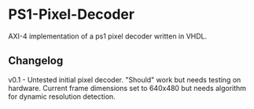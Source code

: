 # PS1-Pixel-Decoder
AXI-4 implementation of a ps1 pixel decoder written in VHDL.

## Changelog
v0.1 - Untested initial pixel decoder. "Should" work but needs testing on hardware. Current frame dimensions set to 640x480 but needs algorithm for dynamic resolution detection. 